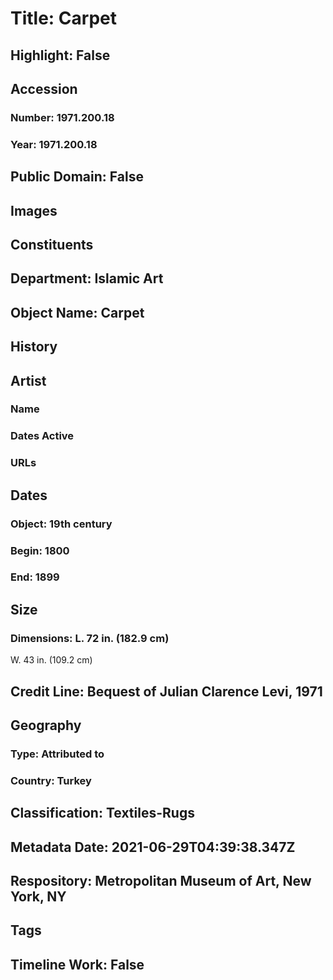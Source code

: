 # Title: Carpet
## Highlight: False
## Accession
### Number: 1971.200.18
### Year: 1971.200.18
## Public Domain: False
## Images
## Constituents
## Department: Islamic Art
## Object Name: Carpet
## History
## Artist
### Name
### Dates Active
### URLs
## Dates
### Object: 19th century
### Begin: 1800
### End: 1899
## Size
### Dimensions: L. 72 in. (182.9 cm)
W. 43 in. (109.2 cm)
## Credit Line: Bequest of Julian Clarence Levi, 1971
## Geography
### Type: Attributed to
### Country: Turkey
## Classification: Textiles-Rugs
## Metadata Date: 2021-06-29T04:39:38.347Z
## Respository: Metropolitan Museum of Art, New York, NY
## Tags
## Timeline Work: False